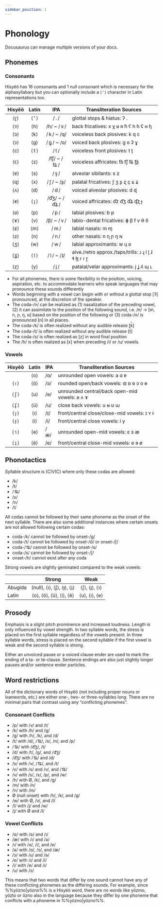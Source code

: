 ```yaml
---
sidebar_position: 1
---
```


# Phonology

Docusaurus can manage multiple versions of your docs.

## Phonemes

### Consonants

Hisyëö has 16 consonants and 1 null consonant which is necessary for the
alphasyllabary but you can optionally include a ⟨ ꞌ ⟩ character in Latin
representations too.

| Hisyëö  | Latin | IPA | Transliteration Sources                                        |
|:-------:|:-----:|:------------:|----------------------------------------------------------------|
|   ⟨ɽ⟩   | ⟨ ꞌ ⟩ |      / . /    | glottal stops & hiatus: ʔ .                                 |
|   ⟨ɂ⟩   |  ⟨h⟩  |     /h/ ~ / x /    | back fricatives: x χ ʁ ʀ ħ ʕ h ɦ ʢ ʜ ɧ                       |
|   ⟨ɔ⟩   |  ⟨k⟩  |     / k / ~ /q/   | voiceless back plosives: k q c                              |
|   ⟨ꜿ⟩   |  ⟨g⟩  |     / ɡ͈ / ~ /ɢ/   | voiced back plosives: g ɢ ʡ ɣ                               |
|   ⟨c⟩   |  ⟨ t ⟩  |     / t /    | voiceless front plosives: t ʈ                               |
|   ⟨ꞇ⟩   |  ⟨z⟩  |    /t͡ʃ/ ~ / t͡ɕ /    | voiceless affricates: t͡s  t͡ʃ  t͡ɕ  ʈ͡ʂ                       |
|   ⟨ɐ⟩   |  ⟨s⟩  |     / s̟ /    | alveolar sibilants: s z                                     |
|   ⟨ɋ⟩   |  ⟨x⟩  |     / ʃ / ~ /ʂ/   | palatal fricatives: ʃ ʒ ʂ ʐ ç ɕ ʑ                           |
|   ⟨ʌ⟩   |  ⟨d⟩  |     / d /    | voiced alveolar plosives: d ɖ                               |
|   ⟨ⱴ⟩   | ⟨ ȷ ⟩ |    /d͡ʒ/ ~ / d͡ʑ /     | voiced affricates: d͡z d͡ʒ d͡ʑ ɖ͡ʐ ɟ                            |
|   ⟨ʋ⟩   |  ⟨p⟩  |     / p /    | labial plosives:  b p                                       |
|   ⟨ɤ⟩   |  ⟨v⟩  |     /β/ ~ / v /    | labio-dental fricatives: ɸ β f v θ ð                        |
|   ⟨ƶ⟩   |  ⟨m⟩  |     / m /    | labial nasals: m ɱ                                          |
|   ⟨ƨ⟩   |  ⟨n⟩  |     / n /    | other nasals:  n ɳ ɲ ŋ ɴ                                    |
|   ⟨ʒ⟩   |  ⟨w⟩  |     / w /    | labial approximants: w ɥ ʋ                                  |
|   ⟨ʓ⟩   | ⟨ l ⟩  |     / l / ~ /ɺ/    | alve./retro approx./taps/trills: ɹ  ɻ  l  ɭ  ɺ ɬ ɮ  r  ɾ ɽ  |
|   ⟨ɀ⟩   |  ⟨y⟩  |     / j /    | patalal/velar approximants: j ʝ ʎ ɰ ʟ                       |

- For all phonemes, there is some flexibility in the position, voicing, aspiration, etc. to accommodate learners who speak languages that may pronounce these sounds differently
- Words beginning with a vowel can begin with or without a glottal stop [ʔ] pronounced, at the discretion of the speaker.
- The coda-/n/ can be realized as (1) nasalization of the preceding vowel, (2) it can assimilate to the position of the following sound, i.e. /n/ → [m, n, ɲ, ŋ, ɴ] based on the position of the following or (3) coda-/n/ is pronounced [n] in all places.
- The coda-/k/ is often realized without any audible release [k̚]
- The coda-/t/ is often realized without any audible release [t̚]
- The coda-/s/ is often realized as [z] in word final position
- The /h/ is often realized as [x] when preceding /i/ or /u/ vowels.


### Vowels

| Hisyëö | Latin | IPA | Transliteration Sources |
|:---:|:---:|-----|----------------------------------------------|
|      | ⟨o⟩ | /ɑ/ | unrounded open vowels: a ɑ ɐ                   |
| ⟨ ı ⟩ | ⟨ö⟩ | /ɔ/ | rounded open/back vowels: ɶ ɒ ɞ ɔ o ɵ         |
| ⟨ ʃ ⟩ | ⟨u⟩ | /ə/ | unrounded central/back open-mid vowels: ə ʌ ɤ |
| ⟨ ʄ ⟩ | ⟨ü⟩ | /u/ | close back vowels: u ʉ ʊ ɯ                   |
| ⟨ ȷ ⟩ | ⟨ı⟩ | /ɪ/ | front/central close/close-mid vowels: ɪ ʏ ɨ   |
| ⟨ ɟ ⟩ | ⟨i⟩ | /i/ | front/central close vowels: i y              |
| ⟨ ɿ ⟩ | ⟨e⟩ | /æ/ | unrounded open-mid vowels: ɛ ɜ æ               |
| ⟨ ʇ ⟩ | ⟨ë⟩ | /e/ | front/central close-mid vowels: e ɘ ø         |

## Phonotactics

Syllable structure is (C)V(C) where only these codas are allowed:
- /k/
- /t/
- / t͡ɕ/
- /s/
- /n/
- /l/

All codas cannot be followed by their same phoneme as the onset of the next
syllable. There are also some additional instances where certain onsets are not
allowed following certain codas:
- coda-/k/ cannot be followed by onset-/g/
- coda-/t/ cannot be followed by onset-/d/ or onset-/ʃ/
- coda-/ t͡ɕ/ cannot be followed by onset-/s/
- coda-/s/ cannot be followed by onset-/ʃ/
- onset-/h/ cannot exist after any coda

Strong vowels are slightly geminated compared to the weak vowels:

|         |           Strong           |      Weak     |
|---------|:--------------------------:|:-------------:|
| Abugida | (null), ⟨ı⟩, ⟨ʄ⟩, ⟨ɟ⟩, ⟨ʇ⟩ | ⟨ʃ⟩, ⟨ȷ⟩, ⟨ɿ⟩ |
| Latin   |   ⟨o⟩, ⟨ö⟩, ⟨ü⟩, ⟨i⟩, ⟨ë⟩  | ⟨u⟩, ⟨ı⟩, ⟨e⟩ |

## Prosody

Emphasis is a slight pitch prominence and increased loudness. Length is only
influenced by vowel strength. In two syllable words, the stress is placed on the
first syllable regardless of the vowels present. In three syllable words, stress
is placed on the second syllable if the first vowel is weak and the second
syllable is strong.

Either an unvoiced pause or a voiced clause ender are used to mark the ending of
a ta- or te-clause. Sentence endings are also just slightly longer pauses and/or
sentence ender particles.

## Word restrictions

All of the dictionary words of Hisyëö (not including proper nouns or loanwords,
etc.) are either one-, two- or three-syllables long. There are no minimal pairs
that contrast using any “conflicting phonemes”.

### Consonant Conflicts
- /p/ with /v/ and /t/
- /k/ with /h/ and /g/
- /g/ with /h/, /k/, and /d/
- /t/ with /d/, / t͡ɕ/, /s/, /n/, and /p/
- / t͡ɕ/ with /d͡ʒ/, /t/
- /d/ with /t/, /g/, and /d͡ʒ/
- /d͡ʒ/ with / t͡ɕ/ and /d/
- /s/ with /v/, / t͡ɕ/, and /t/
- /x/ with /s/ and /v/, and / t͡ɕ/
- /v/ with /s/, /x/, /p/, and /w/
- /h/ with Ø, /k/, and /g/
- /m/ with /n/
- /n/ with /m/
- Ø (null onset) with /h/, /k/, and /g/
- /w/ with Ø, /v/, and /l/
- /l/ with /j/ and /w/
- /j/ with Ø and /l/

### Vowel Conflicts
- /ɑ/ with /ə/ and /ı/           
- /æ/ with /ı/ and /ə/    
- /ı/ with /ɑ/, /i/, and /e/
- /ə/ with /ɑ/, /ɔ/, and /æ/
- /ɔ/ with /u/ and /ə/
- /e/ with /ı/ and /i/
- /i/ with /e/ and /ı/
- /u/ with /ɔ/

This means that two words that differ by one sound cannot have any of these conflicting phonemes as the differing sounds. For example, since %%yözno|yözno%% is a Hisyëö word, there are no words like yözmo, yözto or özno also in the language because they differ by one phoneme that conflicts with a phoneme in %%yözno|yözno%%.